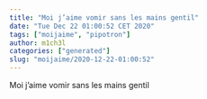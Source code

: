 ```yaml
---
title: "Moi j’aime vomir sans les mains gentil"
date: "Tue Dec 22 01:00:52 CET 2020"
tags: ["moijaime", "pipotron"]
author: m1ch3l
categories: ["generated"]
slug: "moijaime/2020-12-22-01:00:52"
---
```


Moi j’aime vomir sans les mains gentil
